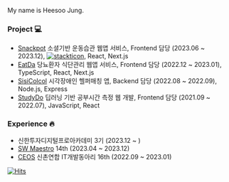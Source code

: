My name is Heesoo Jung.

### Project 💻 
- [Snackpot](https://github.com/snack-exercise/snackpot-client) 소셜기반 운동습관 웹앱 서비스, Frontend 담당 (2023.06 ~ 2023.12), [![stackticon](https://firebasestorage.googleapis.com/v0/b/stackticon-81399.appspot.com/o/images%2F1703745439529?alt=media&token=2c2d20ea-cdb7-4e32-984d-69d1efcc94ba)](https://github.com/msdio/stackticon), React, Next.js
- [EatDa](https://github.com/eatda) 당뇨환자 식단관리 웹앱 서비스, Frontend 담당 (2022.12 ~ 2023.01), TypeScript, React, Next.js
- [SisiColcol](https://github.com/sisicolcol/server) 시각장애인 헬퍼매칭 앱, Backend 담당 (2022.08 ~ 2022.09), Node.js, Express 
- [StudyDo](https://github.com/CSE-Final-Project/Front) 딥러닝 기반 공부시간 측정 웹 개발, Frontend 담당 (2021.09 ~ 2022.07), JavaScript, React

### Experience 🔥
- 신한투자디지털프로아카데미 3기 (2023.12 ~ )
- [SW Maestro](https://www.swmaestro.org/sw/main/main.do) 14th (2023.04 ~ 2023.12)
- [CEOS](https://ceos-sinchon.com/) 신촌연합 IT개발동아리 16th (2022.09 ~ 2023.01)

  

[![Hits](https://hits.seeyoufarm.com/api/count/incr/badge.svg?url=https%3A%2F%2Fgithub.com%2Fgjbae1212%2Fhit-counter)](https://hits.seeyoufarm.com)                    

<!--
**heeeesoo/heeeesoo** is a ✨ _special_ ✨ repository because its `README.md` (this file) appears on your GitHub profile.

Here are some ideas to get you started:

- 🔭 I’m currently working on ...
- 🌱 I’m currently learning ...
- 👯 I’m looking to collaborate on ...
- 🤔 I’m looking for help with ...
- 💬 Ask me about ...
- 📫 How to reach me: ...
- 😄 Pronouns: ...
- ⚡ Fun fact: ...
-->
